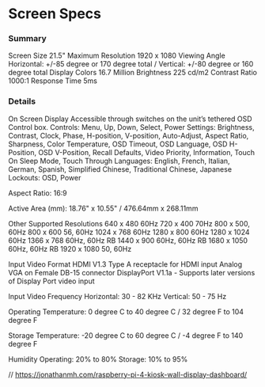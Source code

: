# Screen Specs

### Summary

Screen Size 21.5"
Maximum Resolution 1920 x 1080
Viewing Angle Horizontal: +/-85 degree or 170 degree total / Vertical: +/-80 degree or 160 degree total
Display Colors 16.7 Million
Brightness 225 cd/m2
Contrast Ratio 1000:1
Response Time 5ms

### Details

On Screen Display
Accessible through switches on the unit’s tethered OSD Control box.
Controls: Menu, Up, Down, Select, Power
Settings: Brightness, Contrast, Clock, Phase, H-position, V-position, Auto-Adjust, Aspect Ratio, Sharpness, Color Temperature, OSD Timeout, OSD Language, OSD H-Position, OSD V-Position, Recall Defaults, Video Priority, Information, Touch On Sleep Mode, Touch Through
Languages: English, French, Italian, German, Spanish, Simplified Chinese, Traditional Chinese, Japanese
Lockouts: OSD, Power

Aspect Ratio: 16:9

Active Area (mm): 18.76" x 10.55" / 476.64mm x 268.11mm

Other Supported Resolutions
640 x 480 60Hz
720 x 400 70Hz
800 x 500, 60Hz
800 x 600 56, 60Hz
1024 x 768 60Hz
1280 x 800 60Hz
1280 x 1024 60Hz
1366 x 768 60Hz, 60Hz RB
1440 x 900 60Hz, 60Hz RB
1680 x 1050 60Hz, 60Hz RB
1920 x 1080 50, 60Hz

Input Video Format
HDMI V1.3 Type A receptacle for HDMI input
Analog VGA on Female DB-15 connector
DisplayPort V1.1a - Supports later versions of Display Port video input

Input Video Frequency
Horizontal: 30 - 82 KHz
Vertical: 50 - 75 Hz

Operating Temperature: 0 degree C to 40 degree C / 32 degree F to 104 degree F

Storage Temperature: -20 degree C to 60 degree C / -4 degree F to 140 degree F

Humidity
Operating: 20% to 80%
Storage: 10% to 95%

//
https://jonathanmh.com/raspberry-pi-4-kiosk-wall-display-dashboard/
